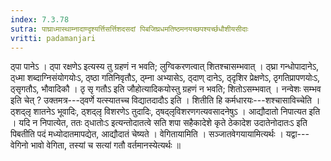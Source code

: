 ```yaml
---
index: 7.3.78
sutra: पाघ्राध्मास्थाम्नादाण्दृश्यर्त्तिसर्त्तिशदसदां पिबजिघ्रधमतिष्ठमनयच्छपश्यर्च्छधौशीयसीदाः
vritti: padamanjari
---
```


 ठ्पा पानेऽ । ठ्पा रक्षणेऽ इत्यस्य तु ग्रहणं न भवति; लुग्विकरणत्वात् शितश्चासम्भवात् । ठ्घ्रा गन्धोपादानेऽ, ठ्ध्मा शब्दाग्निसंयोगयोःऽ, ठ्ष्ठा गतिनिवृतौऽ, ठ्म्ना अभ्यासेऽ, ठ्दाण् दानेऽ, ठ्दृशिर प्रेक्षणेऽ, ठृगतिप्रापणयोःऽ, ठ्सृगतौऽ, भौवादिकौ । ठृ सृ गतौऽ इति जौहोत्यादिकयोस्तु ग्रहणं न भवति; शितोऽसम्भवात् । नन्वेशः सम्भव इति चेत् ? उक्तमत्र---ठ्वर्णे यत्स्यातच्च विद्यातदादौऽ इति । शितीति हि कर्मधारयः---शश्चासाविच्चेति । ठ्शद्लृ शातनेऽ भूवादिः, ठ्शद्लृ विशरणेऽ तुदादिः, ठ्षद्लृविशरणगत्यवसादनेषुऽ । आद्यौदातो निपात्यत इति । यदि न निपात्येत, ततः ठ्धातोःऽ इत्यन्तोदातत्वे सति शपा सहैकादेशे कृते ठेकादेश उदातेनोदातःऽ इति पिबतीति पदं मध्योदातमापद्येत, आद्यौदातं चेष्यते । वेगितायामिति । सञ्जातवेगयायामित्यर्थः । यद्वा---वेगिनो भावो वेगिता, तस्यां च सत्यां गतौ वर्तमानस्येत्यर्थः ॥
